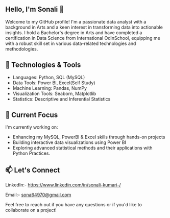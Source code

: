 ## Hello, I'm Sonali 👋
Welcome to my GitHub profile! I'm a passionate data analyst with a background in Arts and a keen interest in transforming data into actionable insights. I hold a Bachelor's degree in Arts and have completed a certification in Data Science from International OdinSchool, equipping me with a robust skill set in various data-related technologies and methodologies.

## 🔧 Technologies & Tools
* Languages: Python, SQL (MySQL)
* Data Tools: Power BI, Excel(Self Study)
* Machine Learning: Pandas, NumPy
* Visualization Tools: Seaborn, Matplotlib
* Statistics: Descriptive and Inferential Statistics

## 🌱 Current Focus
I'm currently working on:

* Enhancing my MySQL, PowerBI & Excel skills through hands-on projects
* Building interactive data visualizations using Power BI
* Exploring advanced statistical methods and their applications with Python Practices.

## 📫 Let's Connect
LinkedIn:- https://www.linkedin.com/in/sonali-kumari-/

Email:- sona64970@gmail.com

Feel free to reach out if you have any questions or if you'd like to collaborate on a project!

